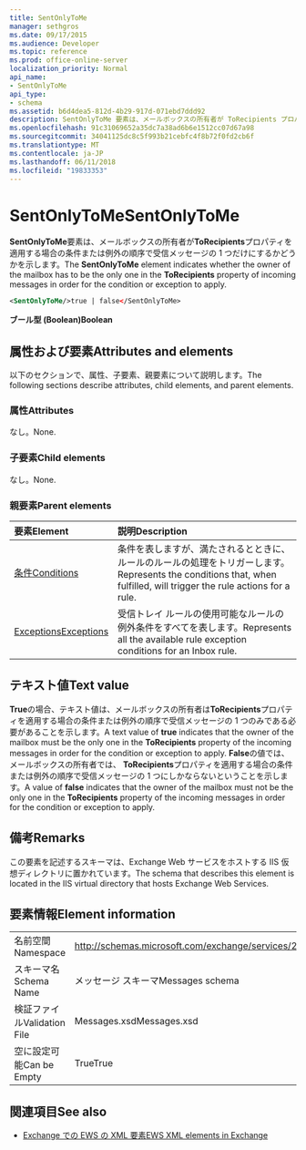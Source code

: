 ```yaml
---
title: SentOnlyToMe
manager: sethgros
ms.date: 09/17/2015
ms.audience: Developer
ms.topic: reference
ms.prod: office-online-server
localization_priority: Normal
api_name:
- SentOnlyToMe
api_type:
- schema
ms.assetid: b6d4dea5-812d-4b29-917d-071ebd7ddd92
description: SentOnlyToMe 要素は、メールボックスの所有者が ToRecipients プロパティを適用する場合の条件または例外の順序で受信メッセージの 1 つだけにするかどうかを示します。
ms.openlocfilehash: 91c31069652a35dc7a38ad6b6e1512cc07d67a98
ms.sourcegitcommit: 34041125dc8c5f993b21cebfc4f8b72f0fd2cb6f
ms.translationtype: MT
ms.contentlocale: ja-JP
ms.lasthandoff: 06/11/2018
ms.locfileid: "19833353"
---
```

# <a name="sentonlytome"></a><span data-ttu-id="9951b-103">SentOnlyToMe</span><span class="sxs-lookup"><span data-stu-id="9951b-103">SentOnlyToMe</span></span>

<span data-ttu-id="9951b-104">**SentOnlyToMe**要素は、メールボックスの所有者が**ToRecipients**プロパティを適用する場合の条件または例外の順序で受信メッセージの 1 つだけにするかどうかを示します。</span><span class="sxs-lookup"><span data-stu-id="9951b-104">The **SentOnlyToMe** element indicates whether the owner of the mailbox has to be the only one in the **ToRecipients** property of incoming messages in order for the condition or exception to apply.</span></span> 
  
```XML
<SentOnlyToMe/>true | false</SentOnlyToMe>
```

 <span data-ttu-id="9951b-105">**ブール型 (Boolean)**</span><span class="sxs-lookup"><span data-stu-id="9951b-105">**Boolean**</span></span>
## <a name="attributes-and-elements"></a><span data-ttu-id="9951b-106">属性および要素</span><span class="sxs-lookup"><span data-stu-id="9951b-106">Attributes and elements</span></span>

<span data-ttu-id="9951b-107">以下のセクションで、属性、子要素、親要素について説明します。</span><span class="sxs-lookup"><span data-stu-id="9951b-107">The following sections describe attributes, child elements, and parent elements.</span></span>
  
### <a name="attributes"></a><span data-ttu-id="9951b-108">属性</span><span class="sxs-lookup"><span data-stu-id="9951b-108">Attributes</span></span>

<span data-ttu-id="9951b-109">なし。</span><span class="sxs-lookup"><span data-stu-id="9951b-109">None.</span></span>
  
### <a name="child-elements"></a><span data-ttu-id="9951b-110">子要素</span><span class="sxs-lookup"><span data-stu-id="9951b-110">Child elements</span></span>

<span data-ttu-id="9951b-111">なし。</span><span class="sxs-lookup"><span data-stu-id="9951b-111">None.</span></span>
  
### <a name="parent-elements"></a><span data-ttu-id="9951b-112">親要素</span><span class="sxs-lookup"><span data-stu-id="9951b-112">Parent elements</span></span>

|<span data-ttu-id="9951b-113">**要素**</span><span class="sxs-lookup"><span data-stu-id="9951b-113">**Element**</span></span>|<span data-ttu-id="9951b-114">**説明**</span><span class="sxs-lookup"><span data-stu-id="9951b-114">**Description**</span></span>|
|:-----|:-----|
|[<span data-ttu-id="9951b-115">条件</span><span class="sxs-lookup"><span data-stu-id="9951b-115">Conditions</span></span>](conditions.md) <br/> |<span data-ttu-id="9951b-116">条件を表しますが、満たされるとときに、ルールのルールの処理をトリガーします。</span><span class="sxs-lookup"><span data-stu-id="9951b-116">Represents the conditions that, when fulfilled, will trigger the rule actions for a rule.</span></span>  <br/> |
|[<span data-ttu-id="9951b-117">Exceptions</span><span class="sxs-lookup"><span data-stu-id="9951b-117">Exceptions</span></span>](exceptions.md) <br/> |<span data-ttu-id="9951b-118">受信トレイ ルールの使用可能なルールの例外条件をすべてを表します。</span><span class="sxs-lookup"><span data-stu-id="9951b-118">Represents all the available rule exception conditions for an Inbox rule.</span></span>  <br/> |
   
## <a name="text-value"></a><span data-ttu-id="9951b-119">テキスト値</span><span class="sxs-lookup"><span data-stu-id="9951b-119">Text value</span></span>

<span data-ttu-id="9951b-120">**True**の場合、テキスト値は、メールボックスの所有者は**ToRecipients**プロパティを適用する場合の条件または例外の順序で受信メッセージの 1 つのみである必要があることを示します。</span><span class="sxs-lookup"><span data-stu-id="9951b-120">A text value of **true** indicates that the owner of the mailbox must be the only one in the **ToRecipients** property of the incoming messages in order for the condition or exception to apply.</span></span> <span data-ttu-id="9951b-121">**False**の値では、メールボックスの所有者では、 **ToRecipients**プロパティを適用する場合の条件または例外の順序で受信メッセージの 1 つにしかならないということを示します。</span><span class="sxs-lookup"><span data-stu-id="9951b-121">A value of **false** indicates that the owner of the mailbox must not be the only one in the **ToRecipients** property of the incoming messages in order for the condition or exception to apply.</span></span> 
  
## <a name="remarks"></a><span data-ttu-id="9951b-122">備考</span><span class="sxs-lookup"><span data-stu-id="9951b-122">Remarks</span></span>

<span data-ttu-id="9951b-123">この要素を記述するスキーマは、Exchange Web サービスをホストする IIS 仮想ディレクトリに置かれています。</span><span class="sxs-lookup"><span data-stu-id="9951b-123">The schema that describes this element is located in the IIS virtual directory that hosts Exchange Web Services.</span></span>
  
## <a name="element-information"></a><span data-ttu-id="9951b-124">要素情報</span><span class="sxs-lookup"><span data-stu-id="9951b-124">Element information</span></span>

|||
|:-----|:-----|
|<span data-ttu-id="9951b-125">名前空間</span><span class="sxs-lookup"><span data-stu-id="9951b-125">Namespace</span></span>  <br/> |http://schemas.microsoft.com/exchange/services/2006/messages  <br/> |
|<span data-ttu-id="9951b-126">スキーマ名</span><span class="sxs-lookup"><span data-stu-id="9951b-126">Schema Name</span></span>  <br/> |<span data-ttu-id="9951b-127">メッセージ スキーマ</span><span class="sxs-lookup"><span data-stu-id="9951b-127">Messages schema</span></span>  <br/> |
|<span data-ttu-id="9951b-128">検証ファイル</span><span class="sxs-lookup"><span data-stu-id="9951b-128">Validation File</span></span>  <br/> |<span data-ttu-id="9951b-129">Messages.xsd</span><span class="sxs-lookup"><span data-stu-id="9951b-129">Messages.xsd</span></span>  <br/> |
|<span data-ttu-id="9951b-130">空に設定可能</span><span class="sxs-lookup"><span data-stu-id="9951b-130">Can be Empty</span></span>  <br/> |<span data-ttu-id="9951b-131">True</span><span class="sxs-lookup"><span data-stu-id="9951b-131">True</span></span>  <br/> |
   
## <a name="see-also"></a><span data-ttu-id="9951b-132">関連項目</span><span class="sxs-lookup"><span data-stu-id="9951b-132">See also</span></span>



- [<span data-ttu-id="9951b-133">Exchange での EWS の XML 要素</span><span class="sxs-lookup"><span data-stu-id="9951b-133">EWS XML elements in Exchange</span></span>](ews-xml-elements-in-exchange.md)

